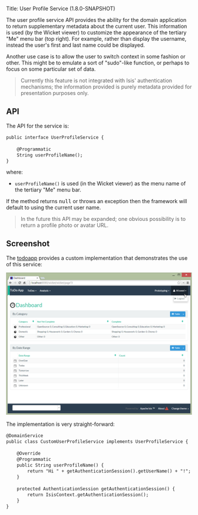 Title: User Profile Service (1.8.0-SNAPSHOT)

The user profile service API provides the ability for the domain application to return supplementary metadata about
the current user.  This information is used (by the Wicket viewer) to customize the appearance of the tertiary
"Me" menu bar (top right).  For example, rather than display the username, instead the user's first and last name
could be displayed.

Another use case is to allow the user to switch context in some fashion or other.  This might be to emulate a
sort of "sudo"-like function, or perhaps to focus on some particular set of data.

> Currently this feature is not integrated with Isis' authentication mechanisms; the information provided is purely metadata provided for presentation purposes only.

## API

The API for the service is:

    public interface UserProfileService {

        @Programmatic
        String userProfileName();
    }

where:

* `userProfileName()` is used (in the Wicket viewer) as the menu name of the tertiary "Me" menu bar.

If the method returns <tt>null</tt> or throws an exception then the framework will default to using the current user name.

> In the future this API may be expanded; one obvious possibility is to return a profile photo or avatar URL.

## Screenshot

The [todoapp](../../intro/getting-started/todoapp-archetype.html) provides a custom implementation that demonstrates the
use of this service:

<a href="images/user-profile-service.png"><img width="600px" src="images/user-profile-service.png"/></a>

The implementation is very straight-forward:

    @DomainService
    public class CustomUserProfileService implements UserProfileService {

        @Override
        @Programmatic
        public String userProfileName() {
            return "Hi " + getAuthenticationSession().getUserName() + "!";
        }

        protected AuthenticationSession getAuthenticationSession() {
            return IsisContext.getAuthenticationSession();
        }
    }
